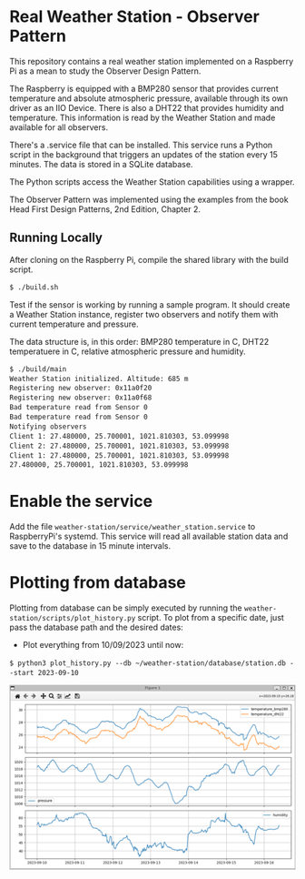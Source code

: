 # Real Weather Station - Observer Pattern
This repository contains a real weather station implemented on a Raspberry Pi as a mean to study the Observer Design Pattern.

The Raspberry is equipped with a BMP280 sensor that provides current temperature and absolute atmospheric pressure, available through its own driver as an IIO Device. There is also a DHT22 that provides humidity and temperature. This information is read by the Weather Station and made available for all observers.

There's a .service file that can be installed. This service runs a Python script in the background that triggers an updates of the station every 15 minutes. The data is stored in a SQLite database. 

The Python scripts access the Weather Station capabilities using a wrapper.

The Observer Pattern was implemented using the examples from the book Head First Design Patterns, 2nd Edition, Chapter 2.

## Running Locally

After cloning on the Raspberry Pi, compile the shared library with the build script.
```bash
$ ./build.sh
```

Test if the sensor is working by running a sample program. It should create a Weather Station instance, register two observers and notify them with current temperature and pressure.

The data structure is, in this order: BMP280 temperature in C, DHT22 temperatuere in C, relative atmospheric pressure and humidity.

```bash
$ ./build/main
Weather Station initialized. Altitude: 685 m
Registering new observer: 0x11a0f20
Registering new observer: 0x11a0f68
Bad temperature read from Sensor 0
Bad temperature read from Sensor 0
Notifying observers
Client 1: 27.480000, 25.700001, 1021.810303, 53.099998
Client 2: 27.480000, 25.700001, 1021.810303, 53.099998
Client 1: 27.480000, 25.700001, 1021.810303, 53.099998
27.480000, 25.700001, 1021.810303, 53.099998
```

# Enable the service
Add the file `weather-station/service/weather_station.service` to RaspberryPi's systemd.
This service will read all available station data and save to the database in 15 minute intervals.

# Plotting from database
Plotting from database can be simply executed by running the `weather-station/scripts/plot_history.py` script.
To plot from a specific date, just pass the database path and the desired dates:
- Plot everything from 10/09/2023 until now:

`$ python3 plot_history.py --db ~/weather-station/database/station.db --start 2023-09-10`

![](./plot_db_hist.png)
